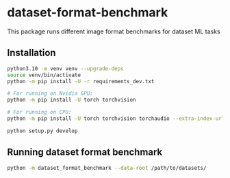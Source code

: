 # dataset-format-benchmark
This package runs different image format benchmarks for dataset ML tasks

## Installation

```bash
python3.10 -m venv venv --upgrade-deps
source venv/bin/activate
python -m pip install -U -r requirements_dev.txt

# For running on Nvidia GPU:
python -m pip install -U torch torchvision

# For running on CPU:
python -m pip install -U torch torchvision torchaudio --extra-index-url https://download.pytorch.org/whl/cpu

python setup.py develop
```

## Running dataset format benchmark
```bash
python -m dataset_format_benchmark --data-root /path/to/datasets/
```
